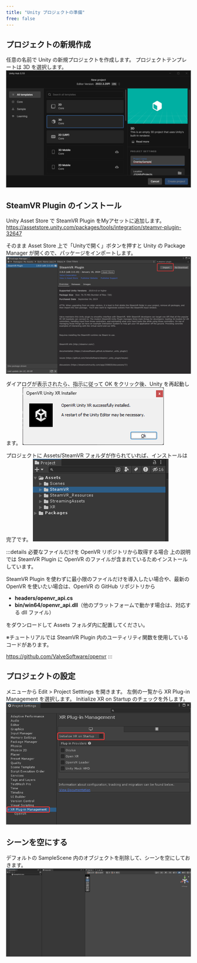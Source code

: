 ```yaml
---
title: "Unity プロジェクトの準備"
free: false
---
```


## プロジェクトの新規作成
任意の名前で Unity の新規プロジェクトを作成します。
プロジェクトテンプレートは 3D を選択します。
![](/images/create-project.png)

## SteamVR Plugin のインストール
Unity Asset Store で SteamVR Plugin をMyアセットに追加します。
https://assetstore.unity.com/packages/tools/integration/steamvr-plugin-32647

そのまま Asset Store 上で「Unityで開く」ボタンを押すと Unity の Package Manager が開くので、パッケージをインポートします。
![](/images/import-package.png)

ダイアログが表示されたら、指示に従って OK をクリック後、Unity を再起動します。
![](/images/restart-dialog.png)

プロジェクトに Assets/SteamVR フォルダが作られていれば、インストールは完了です。
![](/images/steamvr-folder.png)

:::details 必要なファイルだけを OpenVR リポジトリから取得する場合
上の説明では SteamVR Plugin に OpenVR のファイルが含まれているためインストールしています。

SteamVR Plugin を使わずに最小限のファイルだけを導入したい場合や、最新の OpenVR を使いたい場合は、OpenVR の GitHub リポジトリから

- **headers/openvr_api.cs**
- **bin/win64/openvr_api.dll**（他のプラットフォームで動かす場合は、対応する dll ファイル）

をダウンロードして Assets フォルダ内に配置してください。

※チュートリアルでは SteamVR Plugin 内のユーティリティ関数を使用しているコードがあります。

https://github.com/ValveSoftware/openvr
:::

## プロジェクトの設定
メニューから Edit > Project Setttings を開きます。
左側の一覧から XR Plug-in Management を選択します。
Initialize XR on Startup のチェックを外します。
![](/images/turn-off-xr-plugin-management.png)

## シーンを空にする
デフォルトの SampleScene 内のオブジェクトを削除して、シーンを空にしておきます。
![](/images/empty-scene.png)